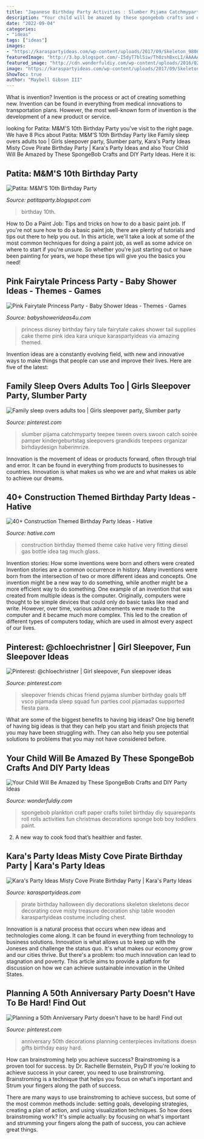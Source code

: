 ```yaml
---
title: "Japanese Birthday Party Activities : Slumber Pijama Catchmyparty Teepee Tween Overs Swoon Catch Soirée Pamper Kindergeburtstag Sleepovers Grandkids Teepees Organizar Birhdaydesign Haberimrize"
description: "Your child will be amazed by these spongebob crafts and diy party ideas"
date: "2022-09-04"
categories:
- "ideas"
tags: ["ideas"]
images:
- "https://karaspartyideas.com/wp-content/uploads/2017/09/Skeleton_9806.jpg"
featuredImage: "http://3.bp.blogspot.com/-I5dyT7bl5iw/Th0zshBxcLI/AAAAAAAAAjU/rEGHNN5rPIo/s1600/IMG_2713.jpg"
featured_image: "http://cdn.wonderfuldiy.com/wp-content/uploads/2016/02/plankton-toilet-paper-craft.jpg"
image: "https://karaspartyideas.com/wp-content/uploads/2017/09/Skeleton_9806.jpg"
ShowToc: true
author: "Maybell Gibson III"
---
```



What is invention?
Invention is the process or act of creating something new. Invention can be found in everything from medical innovations to transportation plans. However, the most well-known form of invention is the development of a new product or service.

	

		
looking for Patita: M&amp;M&#039;S 10th Birthday Party you've visit to the right page. We have 8 Pics about Patita: M&amp;M&#039;S 10th Birthday Party like Family sleep overs adults too | Girls sleepover party, Slumber party, Kara&#039;s Party Ideas Misty Cove Pirate Birthday Party | Kara&#039;s Party Ideas and also Your Child Will Be Amazed by These SpongeBob Crafts and DIY Party Ideas. Here it is:
		
    
## Patita: M&amp;M&#039;S 10th Birthday Party

<img loading=lazy src="http://3.bp.blogspot.com/-I5dyT7bl5iw/Th0zshBxcLI/AAAAAAAAAjU/rEGHNN5rPIo/s1600/IMG_2713.jpg" onerror="this.onerror=null;this.src='https://tse2.mm.bing.net/th?id=OIP.wdqUf3DDtQE5ML4GU8cllgHaE8&amp;pid=15.1';" alt="Patita: M&amp;M&#039;S 10th Birthday Party">

_Source: patitaparty.blogspot.com_

>birthday 10th. 

	

How to Do a Paint Job: Tips and tricks on how to do a basic paint job.
If you're not sure how to do a basic paint job, there are plenty of tutorials and tips out there to help you out. In this article, we'll take a look at some of the most common techniques for doing a paint job, as well as some advice on where to start if you're unsure. So whether you're just starting out or have been painting for years, we hope these tips will give you the basics you need!

    
## Pink Fairytale Princess Party - Baby Shower Ideas - Themes - Games

<img loading=lazy src="http://www.babyshowerideas4u.com/wp-content/uploads/2014/01/princess-71.jpg" onerror="this.onerror=null;this.src='https://tse2.mm.bing.net/th?id=OIP.hDgV64mRUwX_NlalwpUVEQHaLH&amp;pid=15.1';" alt="Pink Fairytale Princess Party - Baby Shower Ideas - Themes - Games">

_Source: babyshowerideas4u.com_

>princess disney birthday fairy tale fairytale cakes shower tail supplies cake theme pink idea kara unique karaspartyideas via amazing themed. 

	

Invention ideas are a constantly evolving field, with new and innovative ways to make things that people can use and improve their lives. Here are five of the latest:

    
## Family Sleep Overs Adults Too | Girls Sleepover Party, Slumber Party

<img loading=lazy src="https://i.pinimg.com/736x/9f/32/10/9f3210d44fc3f86bda4c76ca1cca12fc.jpg" onerror="this.onerror=null;this.src='https://tse1.mm.bing.net/th?id=OIP.BBKMrPjcRsjKcrewyKOlyQHaJ3&amp;pid=15.1';" alt="Family sleep overs adults too | Girls sleepover party, Slumber party">

_Source: pinterest.com_

>slumber pijama catchmyparty teepee tween overs swoon catch soirée pamper kindergeburtstag sleepovers grandkids teepees organizar birhdaydesign haberimrize. 

	

Innovation is the movement of ideas or products forward, often through trial and error. It can be found in everything from products to businesses to countries. Innovation is what makes us who we are and what makes us able to achieve our dreams.

    
## 40+ Construction Themed Birthday Party Ideas - Hative

<img loading=lazy src="https://hative.com/wp-content/uploads/2015/06/construction-birthday-party/25-construction-themed-birthday-party.jpg" onerror="this.onerror=null;this.src='https://tse4.mm.bing.net/th?id=OIP.ZWGq3KMhBdCd8lyDxY-5BwHaLH&amp;pid=15.1';" alt="40+ Construction Themed Birthday Party Ideas - Hative">

_Source: hative.com_

>construction birthday themed theme cake hative very fitting diesel gas bottle idea tag much glass. 

	

Invention stories: How some inventions were born and others were created
Invention stories are a common occurrence in history. Many inventions were born from the intersection of two or more different ideas and concepts. One invention might be a new way to do something, while another might be a more efficient way to do something. 
One example of an invention that was created from multiple ideas is the computer. Originally, computers were thought to be simple devices that could only do basic tasks like read and write. However, over time, various advancements were made to the computer and it became much more complex. This led to the creation of different types of computers today, which are used in almost every aspect of our lives.

    
## Pinterest: @chloechristner | Girl Sleepover, Fun Sleepover Ideas

<img loading=lazy src="https://i.pinimg.com/736x/aa/c4/50/aac450934130a38063596669bb0e11b9.jpg" onerror="this.onerror=null;this.src='https://tse4.mm.bing.net/th?id=OIP.ZV9w_47HZzy1_rX1TgLzQQAAAA&amp;pid=15.1';" alt="Pinterest: @chloechristner | Girl sleepover, Fun sleepover ideas">

_Source: pinterest.com_

>sleepover friends chicas friend pyjama slumber birthday goals bff vsco pijamada sleep squad fun parties cool pijamadas supported fiesta para. 

	

What are some of the biggest benefits to having big ideas?
One big benefit of having big ideas is that they can help you start and finish projects that you may have been struggling with. They can also help you see potential solutions to problems that you may not have considered before.

    
## Your Child Will Be Amazed By These SpongeBob Crafts And DIY Party Ideas

<img loading=lazy src="http://cdn.wonderfuldiy.com/wp-content/uploads/2016/02/plankton-toilet-paper-craft.jpg" onerror="this.onerror=null;this.src='https://tse1.mm.bing.net/th?id=OIP.kw4eNeNsy9Y1fwwvl7KSVQHaJ4&amp;pid=15.1';" alt="Your Child Will Be Amazed by These SpongeBob Crafts and DIY Party Ideas">

_Source: wonderfuldiy.com_

>spongebob plankton craft paper crafts toilet birthday diy squarepants roll rolls activities fun christmas decorations sponge bob boy toddlers paint. 

	

2. A new way to cook food that’s healthier and faster.

    
## Kara&#039;s Party Ideas Misty Cove Pirate Birthday Party | Kara&#039;s Party Ideas

<img loading=lazy src="https://karaspartyideas.com/wp-content/uploads/2017/09/Skeleton_9806.jpg" onerror="this.onerror=null;this.src='https://tse3.mm.bing.net/th?id=OIP.Dj9NulYY_XMcD4nk62nu-AHaKX&amp;pid=15.1';" alt="Kara&#039;s Party Ideas Misty Cove Pirate Birthday Party | Kara&#039;s Party Ideas">

_Source: karaspartyideas.com_

>pirate birthday halloween diy decorations skeleton skeletons decor decorating cove misty treasure decoration ship table wooden karaspartyideas costume including chest. 

	

Innovation is a natural process that occurs when new ideas and technologies come along. It can be found in everything from technology to business solutions. Innovation is what allows us to keep up with the Joneses and challenge the status quo. It's what makes our economy grow and our cities thrive. But there's a problem: too much innovation can lead to stagnation and poverty. This article aims to provide a platform for discussion on how we can achieve sustainable innovation in the United States.

    
## Planning A 50th Anniversary Party Doesn&#039;t Have To Be Hard! Find Out

<img loading=lazy src="https://i.pinimg.com/736x/33/51/32/3351321fdace42c7a51011059e56bcd9.jpg" onerror="this.onerror=null;this.src='https://tse4.mm.bing.net/th?id=OIP.mv5hwqr9ieoniwR233I8cgHaLG&amp;pid=15.1';" alt="Planning a 50th Anniversary Party doesn&#039;t have to be hard! Find out">

_Source: pinterest.com_

>anniversary 50th decorations planning centerpieces invitations doesn gifts birthday easy hard. 

	

How can brainstroming help you achieve success?
Brainstroming is a proven tool for success. by Dr. Rachelle Bernstein, PsyD
If you're looking to achieve success in your career, you need to use brainstroming. Brainstroming is a technique that helps you focus on what's important and Strum your fingers along the path of success.

There are many ways to use brainstroming to achieve success, but some of the most common methods include: setting goals, developing strategies, creating a plan of action, and using visualization techniques. So how does brainstroming work? It's simple actually: by focusing on what's important and strumming your fingers along the path of success, you can achieve great things.

